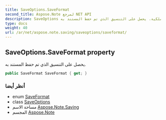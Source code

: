 ```yaml
---
title: SaveOptions.SaveFormat
second_title: Aspose.Note لمرجع NET API
description: SaveOptions ملكية. يحصل على التنسيق الذي تم حفظ المستند به.
type: docs
weight: 40
url: /ar/net/aspose.note.saving/saveoptions/saveformat/
---
```

## SaveOptions.SaveFormat property

يحصل على التنسيق الذي تم حفظ المستند به.

```csharp
public SaveFormat SaveFormat { get; }
```

### أنظر أيضا

* enum [SaveFormat](../../../aspose.note/saveformat/)
* class [SaveOptions](../)
* مساحة الاسم [Aspose.Note.Saving](../../saveoptions/)
* المجسم [Aspose.Note](../../../)


